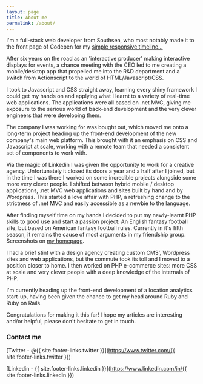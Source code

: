 ```yaml
---
layout: page
title: About me
permalink: /about/
---
```


I'm a full-stack web developer from Southsea, who most notably made it to the front page of Codepen for my [simple responsive timeline...](http://codepen.io/thischarmingsam/details/wGGGby/)

After six years on the road as an 'interactive producer' making interactive displays for events, a chance meeting with the CEO led to me creating a mobile/desktop app that propelled me into the R&D department and a switch from Actionscript to the world of HTML/Javascript/CSS.

I took to Javascript and CSS straight away, learning every shiny framework I could get my hands on and applying what I learnt to a variety of real-time web applications. The applications were all based on .net MVC, giving me exposure to the serious world of back-end development and the very clever engineers that were developing them.

The company I was working for was bought out, which moved me onto a long-term project heading up the front-end development of the new company's main web platform. This brought with it an emphasis on CSS and Javascript at scale, working with a remote team that needed a consistent set of components to work with.

Via the magic of Linkedin I was given the opportunity to work for a creative agency. Unfortunately it closed its doors a year and a half after I joined, but in the time I was there I worked on some incredible projects alongside some more very clever people. I shifted between hybrid mobile / desktop applications, .net MVC web applications and sites built by hand and by Wordpress. This started a love affair with PHP, a refreshing change to the strictness of .net MVC and easily accessible as a newbie to the language.

After finding myself time on my hands I decided to put my newly-learnt PHP skills to good use and start a passion project: An English fantasy football site, but based on American fantasy football rules. Currently in it's fifth season, it remains the cause of most arguments in my friendship group. Screenshots on [my homepage](http://thischarmingsam.co.uk/#projects). 

I had a brief stint with a design agency creating custom CMS', Wordpress sites and web applications, but the commute took its toll and I moved to a position closer to home. I then worked on PHP e-commerce sites: more CSS at scale and very clever people with a deep knowledge of the internals of PHP.

I'm currently heading up the front-end development of a location analytics start-up, having been given the chance to get my head around Ruby and Ruby on Rails.

Congratulations for making it this far! I hope my articles are interesting and/or helpful, please don't hesitate to get in touch.

### Contact me

[Twitter - @{{ site.footer-links.twitter }}](https://www.twitter.com/{{ site.footer-links.twitter }})

[Linkedin - {{ site.footer-links.linkedin }}](https://www.linkedin.com/in/{{ site.footer-links.linkedin }})